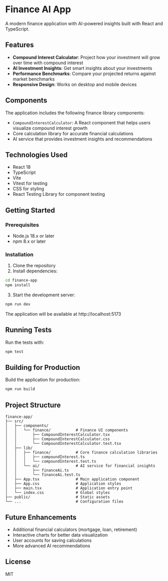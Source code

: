 # Finance AI App

A modern finance application with AI-powered insights built with React and TypeScript.

## Features

- **Compound Interest Calculator**: Project how your investment will grow over time with compound interest
- **AI Investment Insights**: Get smart insights about your investments
- **Performance Benchmarks**: Compare your projected returns against market benchmarks
- **Responsive Design**: Works on desktop and mobile devices

## Components

The application includes the following finance library components:

- `CompoundInterestCalculator`: A React component that helps users visualize compound interest growth
- Core calculation library for accurate financial calculations
- AI service that provides investment insights and recommendations

## Technologies Used

- React 18
- TypeScript
- Vite
- Vitest for testing
- CSS for styling
- React Testing Library for component testing

## Getting Started

### Prerequisites

- Node.js 18.x or later
- npm 8.x or later

### Installation

1. Clone the repository
2. Install dependencies:

```bash
cd finance-app
npm install
```

3. Start the development server:

```bash
npm run dev
```

The application will be available at http://localhost:5173

## Running Tests

Run the tests with:

```bash
npm test
```

## Building for Production

Build the application for production:

```bash
npm run build
```

## Project Structure

```
finance-app/
├── src/
│   ├── components/
│   │   └── finance/           # Finance UI components 
│   │       ├── CompoundInterestCalculator.tsx
│   │       ├── CompoundInterestCalculator.css
│   │       └── CompoundInterestCalculator.test.tsx
│   ├── lib/
│   │   ├── finance/           # Core finance calculation libraries
│   │   │   ├── compoundInterest.ts
│   │   │   └── compoundInterest.test.ts
│   │   └── ai/                # AI service for financial insights
│   │       ├── financeAi.ts
│   │       └── financeAi.test.ts
│   ├── App.tsx                # Main application component
│   ├── App.css                # Application styles
│   ├── main.tsx               # Application entry point
│   └── index.css              # Global styles
├── public/                    # Static assets
└── ...                        # Configuration files
```

## Future Enhancements

- Additional financial calculators (mortgage, loan, retirement)
- Interactive charts for better data visualization
- User accounts for saving calculations
- More advanced AI recommendations

## License

MIT
